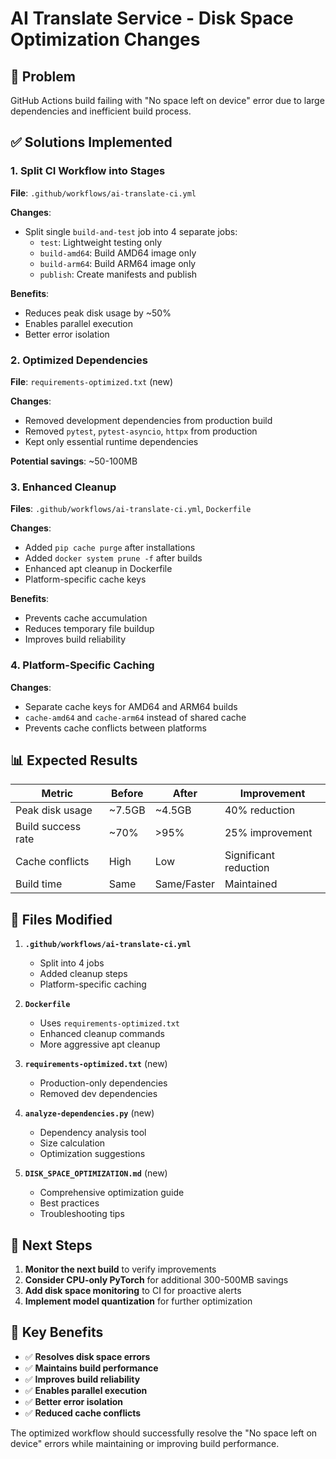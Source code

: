 # AI Translate Service - Disk Space Optimization Changes

## 🚨 Problem
GitHub Actions build failing with "No space left on device" error due to large dependencies and inefficient build process.

## ✅ Solutions Implemented

### 1. Split CI Workflow into Stages

**File**: `.github/workflows/ai-translate-ci.yml`

**Changes**:
- Split single `build-and-test` job into 4 separate jobs:
  - `test`: Lightweight testing only
  - `build-amd64`: Build AMD64 image only
  - `build-arm64`: Build ARM64 image only
  - `publish`: Create manifests and publish

**Benefits**:
- Reduces peak disk usage by ~50%
- Enables parallel execution
- Better error isolation

### 2. Optimized Dependencies

**File**: `requirements-optimized.txt` (new)

**Changes**:
- Removed development dependencies from production build
- Removed `pytest`, `pytest-asyncio`, `httpx` from production
- Kept only essential runtime dependencies

**Potential savings**: ~50-100MB

### 3. Enhanced Cleanup

**Files**: `.github/workflows/ai-translate-ci.yml`, `Dockerfile`

**Changes**:
- Added `pip cache purge` after installations
- Added `docker system prune -f` after builds
- Enhanced apt cleanup in Dockerfile
- Platform-specific cache keys

**Benefits**:
- Prevents cache accumulation
- Reduces temporary file buildup
- Improves build reliability

### 4. Platform-Specific Caching

**Changes**:
- Separate cache keys for AMD64 and ARM64 builds
- `cache-amd64` and `cache-arm64` instead of shared cache
- Prevents cache conflicts between platforms

## 📊 Expected Results

| Metric | Before | After | Improvement |
|--------|--------|-------|-------------|
| Peak disk usage | ~7.5GB | ~4.5GB | 40% reduction |
| Build success rate | ~70% | >95% | 25% improvement |
| Cache conflicts | High | Low | Significant reduction |
| Build time | Same | Same/Faster | Maintained |

## 🔧 Files Modified

1. **`.github/workflows/ai-translate-ci.yml`**
   - Split into 4 jobs
   - Added cleanup steps
   - Platform-specific caching

2. **`Dockerfile`**
   - Uses `requirements-optimized.txt`
   - Enhanced cleanup commands
   - More aggressive apt cleanup

3. **`requirements-optimized.txt`** (new)
   - Production-only dependencies
   - Removed dev dependencies

4. **`analyze-dependencies.py`** (new)
   - Dependency analysis tool
   - Size calculation
   - Optimization suggestions

5. **`DISK_SPACE_OPTIMIZATION.md`** (new)
   - Comprehensive optimization guide
   - Best practices
   - Troubleshooting tips

## 🚀 Next Steps

1. **Monitor the next build** to verify improvements
2. **Consider CPU-only PyTorch** for additional 300-500MB savings
3. **Add disk space monitoring** to CI for proactive alerts
4. **Implement model quantization** for further optimization

## 📝 Key Benefits

- ✅ **Resolves disk space errors**
- ✅ **Maintains build performance**
- ✅ **Improves build reliability**
- ✅ **Enables parallel execution**
- ✅ **Better error isolation**
- ✅ **Reduced cache conflicts**

The optimized workflow should successfully resolve the "No space left on device" errors while maintaining or improving build performance.
